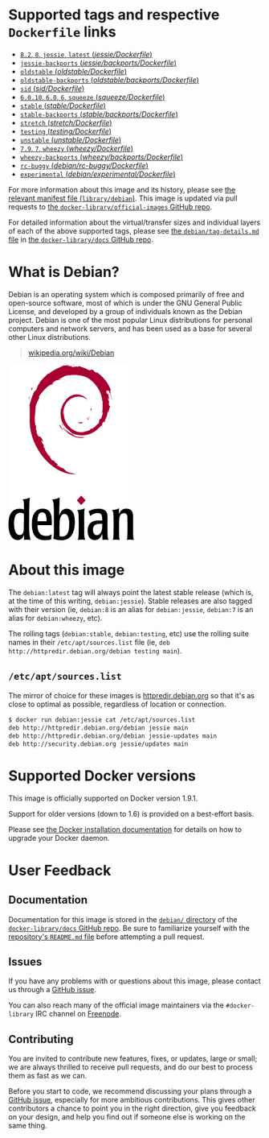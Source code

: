 # Supported tags and respective `Dockerfile` links

-	[`8.2`, `8`, `jessie`, `latest` (*jessie/Dockerfile*)](https://github.com/tianon/docker-brew-debian/blob/d8d023e100f72982b31a8c932570080c3101b7e7/jessie/Dockerfile)
-	[`jessie-backports` (*jessie/backports/Dockerfile*)](https://github.com/tianon/docker-brew-debian/blob/d8d023e100f72982b31a8c932570080c3101b7e7/jessie/backports/Dockerfile)
-	[`oldstable` (*oldstable/Dockerfile*)](https://github.com/tianon/docker-brew-debian/blob/d8d023e100f72982b31a8c932570080c3101b7e7/oldstable/Dockerfile)
-	[`oldstable-backports` (*oldstable/backports/Dockerfile*)](https://github.com/tianon/docker-brew-debian/blob/d8d023e100f72982b31a8c932570080c3101b7e7/oldstable/backports/Dockerfile)
-	[`sid` (*sid/Dockerfile*)](https://github.com/tianon/docker-brew-debian/blob/d8d023e100f72982b31a8c932570080c3101b7e7/sid/Dockerfile)
-	[`6.0.10`, `6.0`, `6`, `squeeze` (*squeeze/Dockerfile*)](https://github.com/tianon/docker-brew-debian/blob/d8d023e100f72982b31a8c932570080c3101b7e7/squeeze/Dockerfile)
-	[`stable` (*stable/Dockerfile*)](https://github.com/tianon/docker-brew-debian/blob/d8d023e100f72982b31a8c932570080c3101b7e7/stable/Dockerfile)
-	[`stable-backports` (*stable/backports/Dockerfile*)](https://github.com/tianon/docker-brew-debian/blob/d8d023e100f72982b31a8c932570080c3101b7e7/stable/backports/Dockerfile)
-	[`stretch` (*stretch/Dockerfile*)](https://github.com/tianon/docker-brew-debian/blob/d8d023e100f72982b31a8c932570080c3101b7e7/stretch/Dockerfile)
-	[`testing` (*testing/Dockerfile*)](https://github.com/tianon/docker-brew-debian/blob/d8d023e100f72982b31a8c932570080c3101b7e7/testing/Dockerfile)
-	[`unstable` (*unstable/Dockerfile*)](https://github.com/tianon/docker-brew-debian/blob/d8d023e100f72982b31a8c932570080c3101b7e7/unstable/Dockerfile)
-	[`7.9`, `7`, `wheezy` (*wheezy/Dockerfile*)](https://github.com/tianon/docker-brew-debian/blob/d8d023e100f72982b31a8c932570080c3101b7e7/wheezy/Dockerfile)
-	[`wheezy-backports` (*wheezy/backports/Dockerfile*)](https://github.com/tianon/docker-brew-debian/blob/d8d023e100f72982b31a8c932570080c3101b7e7/wheezy/backports/Dockerfile)
-	[`rc-buggy` (*debian/rc-buggy/Dockerfile*)](https://github.com/tianon/dockerfiles/blob/22a998f815d55217afa0075411b810b8889ceac1/debian/rc-buggy/Dockerfile)
-	[`experimental` (*debian/experimental/Dockerfile*)](https://github.com/tianon/dockerfiles/blob/22a998f815d55217afa0075411b810b8889ceac1/debian/experimental/Dockerfile)

For more information about this image and its history, please see [the relevant manifest file (`library/debian`)](https://github.com/docker-library/official-images/blob/master/library/debian). This image is updated via pull requests to [the `docker-library/official-images` GitHub repo](https://github.com/docker-library/official-images).

For detailed information about the virtual/transfer sizes and individual layers of each of the above supported tags, please see [the `debian/tag-details.md` file](https://github.com/docker-library/docs/blob/master/debian/tag-details.md) in [the `docker-library/docs` GitHub repo](https://github.com/docker-library/docs).

# What is Debian?

Debian is an operating system which is composed primarily of free and open-source software, most of which is under the GNU General Public License, and developed by a group of individuals known as the Debian project. Debian is one of the most popular Linux distributions for personal computers and network servers, and has been used as a base for several other Linux distributions.

> [wikipedia.org/wiki/Debian](https://en.wikipedia.org/wiki/Debian)

![logo](https://raw.githubusercontent.com/docker-library/docs/master/debian/logo.png)

# About this image

The `debian:latest` tag will always point the latest stable release (which is, at the time of this writing, `debian:jessie`). Stable releases are also tagged with their version (ie, `debian:8` is an alias for `debian:jessie`, `debian:7` is an alias for `debian:wheezy`, etc).

The rolling tags (`debian:stable`, `debian:testing`, etc) use the rolling suite names in their `/etc/apt/sources.list` file (ie, `deb
http://httpredir.debian.org/debian testing main`).

## `/etc/apt/sources.list`

The mirror of choice for these images is [httpredir.debian.org](http://httpredir.debian.org) so that it's as close to optimal as possible, regardless of location or connection.

```console
$ docker run debian:jessie cat /etc/apt/sources.list
deb http://httpredir.debian.org/debian jessie main
deb http://httpredir.debian.org/debian jessie-updates main
deb http://security.debian.org jessie/updates main
```

# Supported Docker versions

This image is officially supported on Docker version 1.9.1.

Support for older versions (down to 1.6) is provided on a best-effort basis.

Please see [the Docker installation documentation](https://docs.docker.com/installation/) for details on how to upgrade your Docker daemon.

# User Feedback

## Documentation

Documentation for this image is stored in the [`debian/` directory](https://github.com/docker-library/docs/tree/master/debian) of the [`docker-library/docs` GitHub repo](https://github.com/docker-library/docs). Be sure to familiarize yourself with the [repository's `README.md` file](https://github.com/docker-library/docs/blob/master/README.md) before attempting a pull request.

## Issues

If you have any problems with or questions about this image, please contact us through a [GitHub issue](https://github.com/tianon/docker-brew-debian/issues).

You can also reach many of the official image maintainers via the `#docker-library` IRC channel on [Freenode](https://freenode.net).

## Contributing

You are invited to contribute new features, fixes, or updates, large or small; we are always thrilled to receive pull requests, and do our best to process them as fast as we can.

Before you start to code, we recommend discussing your plans through a [GitHub issue](https://github.com/tianon/docker-brew-debian/issues), especially for more ambitious contributions. This gives other contributors a chance to point you in the right direction, give you feedback on your design, and help you find out if someone else is working on the same thing.
